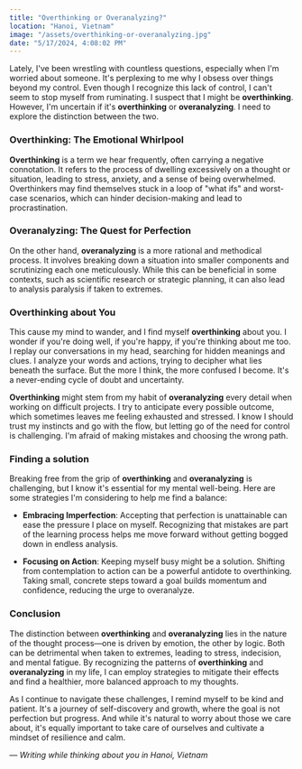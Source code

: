 ```yaml
---
title: "Overthinking or Overanalyzing?"
location: "Hanoi, Vietnam"
image: "/assets/overthinking-or-overanalyzing.jpg"
date: "5/17/2024, 4:08:02 PM"
---
```


Lately, I've been wrestling with countless questions, especially when I'm worried about someone. It's perplexing to me why I obsess over things beyond my control. Even though I recognize this lack of control, I can't seem to stop myself from ruminating. I suspect that I might be **overthinking**. However, I'm uncertain if it's **overthinking** or **overanalyzing**. I need to explore the distinction between the two.

### Overthinking: The Emotional Whirlpool

**Overthinking** is a term we hear frequently, often carrying a negative connotation. It refers to the process of dwelling excessively on a thought or situation, leading to stress, anxiety, and a sense of being overwhelmed. Overthinkers may find themselves stuck in a loop of "what ifs" and worst-case scenarios, which can hinder decision-making and lead to procrastination.

### Overanalyzing: The Quest for Perfection

On the other hand, **overanalyzing** is a more rational and methodical process. It involves breaking down a situation into smaller components and scrutinizing each one meticulously. While this can be beneficial in some contexts, such as scientific research or strategic planning, it can also lead to analysis paralysis if taken to extremes.

### Overthinking about You
This cause my mind to wander, and I find myself **overthinking** about you. I wonder if you're doing well, if you're happy, if you're thinking about me too. I replay our conversations in my head, searching for hidden meanings and clues. I analyze your words and actions, trying to decipher what lies beneath the surface. But the more I think, the more confused I become. It's a never-ending cycle of doubt and uncertainty.

**Overthinking** might stem from my habit of **overanalyzing** every detail when working on difficult projects. I try to anticipate every possible outcome, which sometimes leaves me feeling exhausted and stressed. I know I should trust my instincts and go with the flow, but letting go of the need for control is challenging. I'm afraid of making mistakes and choosing the wrong path.

### Finding a solution
Breaking free from the grip of **overthinking** and **overanalyzing** is challenging, but I know it's essential for my mental well-being. Here are some strategies I'm considering to help me find a balance:

+ **Embracing Imperfection**: Accepting that perfection is unattainable can ease the pressure I place on myself. Recognizing that mistakes are part of the learning process helps me move forward without getting bogged down in endless analysis.

+ **Focusing on Action**: Keeping myself busy might be a solution. Shifting from contemplation to action can be a powerful antidote to overthinking. Taking small, concrete steps toward a goal builds momentum and confidence, reducing the urge to overanalyze.

### Conclusion
The distinction between **overthinking** and **overanalyzing** lies in the nature of the thought process—one is driven by emotion, the other by logic. Both can be detrimental when taken to extremes, leading to stress, indecision, and mental fatigue. By recognizing the patterns of **overthinking** and **overanalyzing** in my life, I can employ strategies to mitigate their effects and find a healthier, more balanced approach to my thoughts.

As I continue to navigate these challenges, I remind myself to be kind and patient. It's a journey of self-discovery and growth, where the goal is not perfection but progress. And while it's natural to worry about those we care about, it's equally important to take care of ourselves and cultivate a mindset of resilience and calm.

*— Writing while thinking about you in Hanoi, Vietnam*